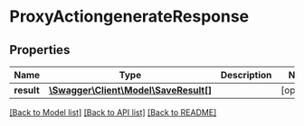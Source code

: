 # ProxyActiongenerateResponse

## Properties
Name | Type | Description | Notes
------------ | ------------- | ------------- | -------------
**result** | [**\Swagger\Client\Model\SaveResult[]**](SaveResult.md) |  | [optional] 

[[Back to Model list]](../README.md#documentation-for-models) [[Back to API list]](../README.md#documentation-for-api-endpoints) [[Back to README]](../README.md)


